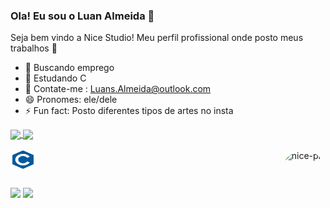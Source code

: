 ### Ola! Eu sou o Luan Almeida 👋
Seja bem vindo a Nice Studio! 
Meu perfil profissional onde posto meus trabalhos 🎨

- 🔭 Buscando emprego
- 🌱 Estudando C 
- 💬 Contate-me : Luans.Almeida@outlook.com
- 😄 Pronomes: ele/dele
- ⚡ Fun fact: Posto diferentes tipos de artes no insta

<div>
<a href="https://beacons.ai/nice._.studio">
  <img align="center" src="https://github-readme-stats.vercel.app/api?username=T-NiceStudio-T&count_private=true&theme=graywhite&hide=contribs,prs&show_icons=true"/>
   <img align="center" src="https://github-readme-stats.vercel.app/api/top-langs/?username=T-NiceStudio-T&layout=compact&theme=graywhite">
 <div>
 <div style="display: inline_block"><br>
  <img align="center" alt="C" height="30" width="40" src="https://github.com/devicons/devicon/blob/master/icons/c/c-plain.svg">
  <img align="right" alt="nice-pic" height="150" style="border-radius:50px;" src="https://media.discordapp.net/attachments/1080580959973417030/1087983644188098610/download20230303031820.png?width=576&height=576">
</div>
   
  ##
 
<div> 
  <a href="https://instagram.com/nice._.studio" target="_blank"><img src="https://img.shields.io/badge/-Instagram-%23E4405F?style=for-the-badge&logo=instagram&logoColor=white" target="_blank"></a>
  <a href="https://www.beacons.ai/Nice._.Studio" target="_blank"><img src="https://img.shields.io/badge/-NiceStudio-lightgrey?style=for-the-badge" target="_blank"></a>
    
</div>
